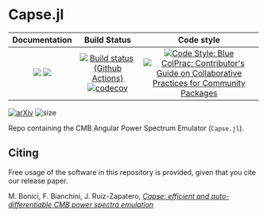 # Capse.jl

| **Documentation** | **Build Status** | **Code style** |
|:--------:|:----------------:|:----------------:|
| [![](https://img.shields.io/badge/docs-dev-blue.svg)](https://cosmologicalemulators.github.io/Capse.jl/dev) [![](https://img.shields.io/badge/docs-stable-blue.svg)](https://cosmologicalemulators.github.io/Capse.jl/stable) | [![Build status (Github Actions)](https://github.com/CosmologicalEmulators/Capse.jl/workflows/CI/badge.svg)](https://github.com/CosmologicalEmulators/Capse.jl/actions) [![codecov](https://codecov.io/gh/CosmologicalEmulators/Capse.jl/branch/main/graph/badge.svg?token=0PYHCWVL67)](https://codecov.io/gh/CosmologicalEmulators/Capse.jl) | [![Code Style: Blue](https://img.shields.io/badge/code%20style-blue-4495d1.svg)](https://github.com/invenia/BlueStyle) [![ColPrac: Contributor's Guide on Collaborative Practices for Community Packages](https://img.shields.io/badge/ColPrac-Contributor's%20Guide-blueviolet)](https://github.com/SciML/ColPrac) |


[![arXiv](https://img.shields.io/badge/arXiv-2307.14339-b31b1b.svg)](https://arxiv.org/abs/2307.14339)
![size](https://img.shields.io/github/repo-size/CosmologicalEmulators/Capse.jl)


Repo containing the CMB Angular Power Spectrum Emulator (`Capse.jl`).

## Citing

Free usage of the software in this repository is provided, given that you cite our release paper.

M. Bonici, F. Bianchini, J. Ruiz-Zapatero, [_Capse: efficient and auto-differentiable CMB power spectra emulation_](https://arxiv.org/abs/2307.14339)
